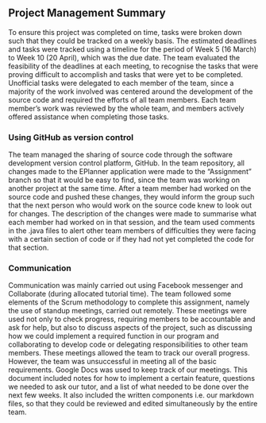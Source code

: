 ## Project Management Summary

To ensure this project was completed on time, tasks were broken down such that they could be tracked on a weekly basis. The estimated deadlines and tasks were tracked using a timeline for the period of Week 5 (16 March) to Week 10 (20 April), which was the due date. The team evaluated the feasibility of the deadlines at each meeting, to recognise the tasks that were proving difficult to accomplish and tasks that were yet to be completed. Unofficial tasks were delegated to each member of the team, since a majority of the work involved was centered around the development of the source code and required the efforts of all team members. Each team member’s work was reviewed by the whole team, and members actively offered assistance when completing those tasks.

### Using GitHub as version control 
The team managed the sharing of source code through the software development version control platform, GitHub. In the team repository, all changes made to the EPlanner application were made to the “Assignment” branch so that it would be easy to find, since the team was working on another project at the same time. After a team member had worked on the source code and pushed these changes, they would inform the group such that the next person who would work on the source code knew to look out for changes. The description of the changes were made to summarise what each member had worked on in that session, and the team used comments in the .java files to alert other team members of difficulties they were facing with a certain section of code or if they had not yet completed the code for that section. 

### Communication
Communication was mainly carried out using Facebook messenger and Collaborate (during allocated tutorial time). The team followed some elements of the Scrum methodology to complete this assignment, namely the use of standup meetings, carried out remotely. These meetings were used not only to check progress, requiring members to be accountable and ask for help, but also to discuss aspects of the project, such as discussing how we could implement a required function in our program and collaborating to develop code or delegating responsibilities to other team members. These meetings allowed the team to track our overall progress. However, the team was unsuccessful in meeting all of the basic requirements. Google Docs was used to keep track of our meetings. This document included notes for how to implement a certain feature, questions we needed to ask our tutor, and a list of what needed to be done over the next few weeks. It also included the written components i.e. our markdown files, so that they could be reviewed and edited simultaneously by the entire team.
